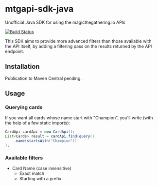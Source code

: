 # mtgapi-sdk-java

Unofficial Java SDK for using the magicthegathering.io APIs

[![Build Status](https://travis-ci.org/christopheml/mtgapi-sdk-java.svg?branch=master)](https://travis-ci.org/christopheml/mtgapi-sdk-java)

This SDK aims to provide more advanced filters than those available with the API itself, by adding a filtering pass on the results returned by the API endpoint.

## Installation

Publication to Maven Central pending.

## Usage

### Querying cards

If you want all cards whose name start with "Champion", you'll write (with the help of a few static imports):
```java
CardApi cardApi = new CardApi();
List<Cards> result = cardApi.find(query()
    .name(startsWith("Champion")) 
);
``` 

### Available filters

* Card Name (case insensitive)
    * Exact match
    * Starting with a prefix
